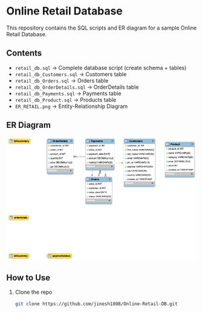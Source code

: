# Online Retail Database

This repository contains the SQL scripts and ER diagram for a sample Online Retail Database.

## Contents
- `retail_db.sql` → Complete database script (create schema + tables)
- `retail_db_Customers.sql` → Customers table
- `retail_db_Orders.sql` → Orders table
- `retail_db_OrderDetails.sql` → OrderDetails table
- `retail_db_Payments.sql` → Payments table
- `retail_db_Product.sql` → Products table
- `ER_RETAIL.png` → Entity-Relationship Diagram

## ER Diagram
![ER Diagram](Retail_db/ER_RETAIL.png)

## How to Use
1. Clone the repo  
   ```bash
   git clone https://github.com/jinesh1808/Online-Retail-DB.git
